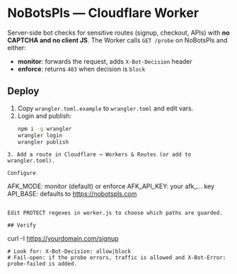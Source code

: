 # NoBotsPls — Cloudflare Worker

Server-side bot checks for sensitive routes (signup, checkout, APIs) with **no CAPTCHA and no client JS**.
The Worker calls `GET /probe` on NoBotsPls and either:
- **monitor**: forwards the request, adds `X-Bot-Decision` header
- **enforce**: returns `403` when decision is `block`

## Deploy

1. Copy `wrangler.toml.example` to `wrangler.toml` and edit vars.
2. Login and publish:
   ```bash
   npm i -g wrangler
   wrangler login
   wrangler publish
```
3. Add a route in Cloudflare → Workers & Routes (or add to wrangler.toml).

Configure
```
AFK_MODE: monitor (default) or enforce
AFK_API_KEY: your afk_… key
API_BASE: defaults to https://nobotspls.com
```

Edit PROTECT regexes in worker.js to choose which paths are guarded.

## Verify
```
curl -I https://yourdomain.com/signup
```
# Look for: X-Bot-Decision: allow|block
# Fail-open: if the probe errors, traffic is allowed and X-Bot-Error: probe-failed is added.

